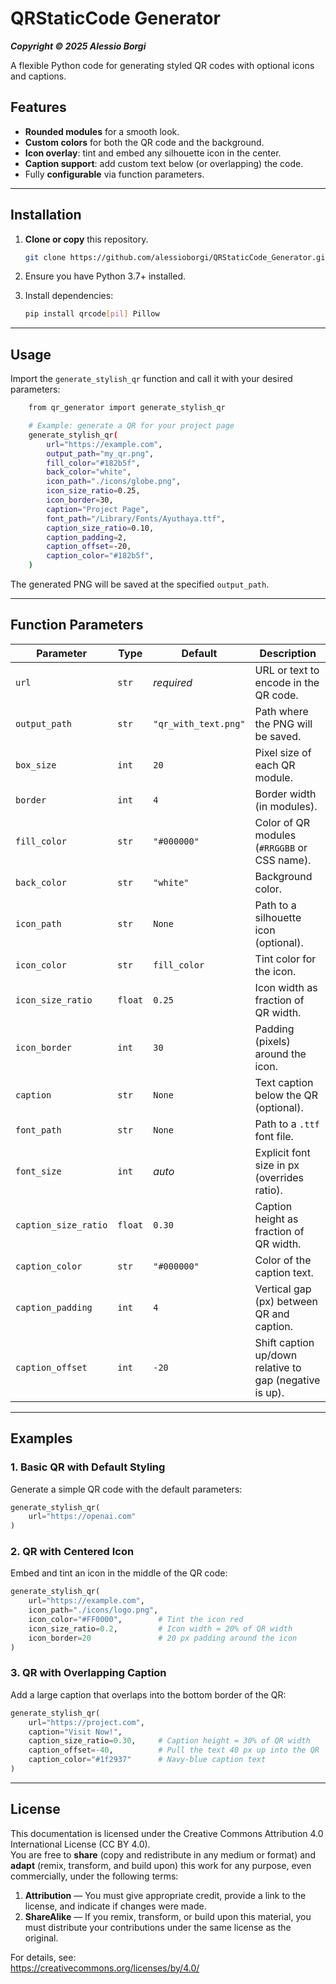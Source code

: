 # QRStaticCode Generator

***Copyright © 2025 Alessio Borgi***

A flexible Python code for generating styled QR codes with optional icons and captions. 

## Features

- **Rounded modules** for a smooth look.  
- **Custom colors** for both the QR code and the background.  
- **Icon overlay**: tint and embed any silhouette icon in the center.  
- **Caption support**: add custom text below (or overlapping) the code.  
- Fully **configurable** via function parameters.

---

## Installation

1. **Clone or copy** this repository.  

   ```bash
   git clone https://github.com/alessioborgi/QRStaticCode_Generator.git
2. Ensure you have Python 3.7+ installed.  
3. Install dependencies:

   ```bash
   pip install qrcode[pil] Pillow

--- 

## Usage
Import the ```generate_stylish_qr``` function and call it with your desired parameters:

``` bash 
    from qr_generator import generate_stylish_qr

    # Example: generate a QR for your project page
    generate_stylish_qr(
        url="https://example.com",
        output_path="my_qr.png",
        fill_color="#182b5f",
        back_color="white",
        icon_path="./icons/globe.png",
        icon_size_ratio=0.25,
        icon_border=30,
        caption="Project Page",
        font_path="/Library/Fonts/Ayuthaya.ttf",
        caption_size_ratio=0.10,
        caption_padding=2,
        caption_offset=-20,
        caption_color="#182b5f",
    )
```
The generated PNG will be saved at the specified ```output_path```.

---

## Function Parameters

| Parameter            | Type    | Default              | Description                                             |
| -------------------- | ------- | -------------------- | ------------------------------------------------------- |
| `url`                | `str`   | *required*           | URL or text to encode in the QR code.                   |
| `output_path`        | `str`   | `"qr_with_text.png"` | Path where the PNG will be saved.                       |
| `box_size`           | `int`   | `20`                 | Pixel size of each QR module.                           |
| `border`             | `int`   | `4`                  | Border width (in modules).                              |
| `fill_color`         | `str`   | `"#000000"`          | Color of QR modules (`#RRGGBB` or CSS name).            |
| `back_color`         | `str`   | `"white"`            | Background color.                                       |
| `icon_path`          | `str`   | `None`               | Path to a silhouette icon (optional).                   |
| `icon_color`         | `str`   | `fill_color`         | Tint color for the icon.                                |
| `icon_size_ratio`    | `float` | `0.25`               | Icon width as fraction of QR width.                     |
| `icon_border`        | `int`   | `30`                 | Padding (pixels) around the icon.                       |
| `caption`            | `str`   | `None`               | Text caption below the QR (optional).                   |
| `font_path`          | `str`   | `None`               | Path to a `.ttf` font file.                             |
| `font_size`          | `int`   | *auto*               | Explicit font size in px (overrides ratio).             |
| `caption_size_ratio` | `float` | `0.30`               | Caption height as fraction of QR width.                 |
| `caption_color`      | `str`   | `"#000000"`          | Color of the caption text.                              |
| `caption_padding`    | `int`   | `4`                  | Vertical gap (px) between QR and caption.               |
| `caption_offset`     | `int`   | `-20`                | Shift caption up/down relative to gap (negative is up). |



---

## Examples

### 1. Basic QR with Default Styling

Generate a simple QR code with the default parameters:
```python
generate_stylish_qr(
    url="https://openai.com"
)
```

### 2. QR with Centered Icon
Embed and tint an icon in the middle of the QR code:
```python
generate_stylish_qr(
    url="https://example.com",
    icon_path="./icons/logo.png",
    icon_color="#FF0000",        # Tint the icon red
    icon_size_ratio=0.2,         # Icon width = 20% of QR width
    icon_border=20               # 20 px padding around the icon
)

```
### 3. QR with Overlapping Caption
Add a large caption that overlaps into the bottom border of the QR:
```python
generate_stylish_qr(
    url="https://project.com",
    caption="Visit Now!",
    caption_size_ratio=0.30,     # Caption height = 30% of QR width
    caption_offset=-40,          # Pull the text 40 px up into the QR
    caption_color="#1f2937"      # Navy‐blue caption text
)

```

---

## License

This documentation is licensed under the Creative Commons Attribution 4.0 International License (CC BY 4.0).  
You are free to **share** (copy and redistribute in any medium or format) and **adapt** (remix, transform, and build upon) this work for any purpose, even commercially, under the following terms:

1. **Attribution** — You must give appropriate credit, provide a link to the license, and indicate if changes were made.  
2. **ShareAlike** — If you remix, transform, or build upon this material, you must distribute your contributions under the same license as the original.

For details, see:  
<https://creativecommons.org/licenses/by/4.0/>
